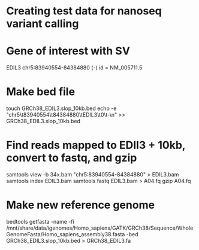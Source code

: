 # Creating test data for nanoseq variant calling 

# Gene of interest with SV
EDIL3
chr5:83940554-84384880 (-)
id = NM_005711.5

# Make bed file
touch GRCh38_EDIL3.slop_10kb.bed
echo -e "chr5\t83940554\t84384880\tEDIL3\t0\t-\n" >> GRCh38_EDIL3.slop_10kb.bed

# Find reads mapped to EDIl3 + 10kb, convert to fastq, and gzip
samtools view -b 34x.bam "chr5:83940554-84384880" > EDIL3.bam
samtools index EDIL3.bam 
samtools fastq EDIL3.bam > A04.fq
gzip A04.fq

# Make new reference genome
bedtools getfasta -name -fi /mnt/share/data/igenomes/Homo_sapiens/GATK/GRCh38/Sequence/WholeGenomeFasta/Homo_sapiens_assembly38.fasta -bed GRCh38_EDIL3.slop_10kb.bed > GRCh38_EDIL3.fa
